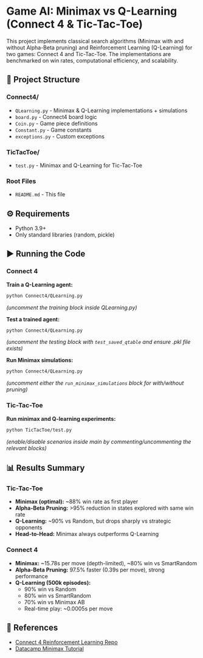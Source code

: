 # Game AI: Minimax vs Q-Learning (Connect 4 & Tic-Tac-Toe)

This project implements classical search algorithms (Minimax with and without Alpha-Beta pruning) and Reinforcement Learning (Q-Learning) for two games: Connect 4 and Tic-Tac-Toe. The implementations are benchmarked on win rates, computational efficiency, and scalability.

## 📂 Project Structure

### Connect4/
- `QLearning.py` - Minimax & Q-Learning implementations + simulations
- `board.py` - Connect4 board logic
- `Coin.py` - Game piece definitions
- `Constant.py` - Game constants
- `exceptions.py` - Custom exceptions

### TicTacToe/
- `test.py` - Minimax and Q-Learning for Tic-Tac-Toe

### Root Files
- `README.md` - This file

## ⚙️ Requirements

- Python 3.9+
- Only standard libraries (random, pickle)

## ▶️ Running the Code

### Connect 4

**Train a Q-Learning agent:**
```bash
python Connect4/QLearning.py
```
*(uncomment the training block inside QLearning.py)*

**Test a trained agent:**
```bash
python Connect4/QLearning.py
```
*(uncomment the testing block with `test_saved_qtable` and ensure .pkl file exists)*

**Run Minimax simulations:**
```bash
python Connect4/QLearning.py
```
*(uncomment either the `run_minimax_simulations` block for with/without pruning)*

### Tic-Tac-Toe

**Run minimax and Q-learning experiments:**
```bash
python TicTacToe/test.py
```
*(enable/disable scenarios inside main by commenting/uncommenting the relevant blocks)*

## 📊 Results Summary

### Tic-Tac-Toe
- **Minimax (optimal):** ~88% win rate as first player
- **Alpha-Beta Pruning:** >95% reduction in states explored with same win rate
- **Q-Learning:** ~90% vs Random, but drops sharply vs strategic opponents
- **Head-to-Head:** Minimax always outperforms Q-Learning

### Connect 4
- **Minimax:** ~15.78s per move (depth-limited), ~80% win vs SmartRandom
- **Alpha-Beta Pruning:** 97.5% faster (0.39s per move), strong performance
- **Q-Learning (500k episodes):**
  - 90% win vs Random
  - 80% win vs SmartRandom
  - 70% win vs Minimax AB
  - Real-time play: ~0.0005s per move

## 📖 References

- [Connect 4 Reinforcement Learning Repo](https://github.com/SoundNandu/Connect-4-Reinforcement-learning/tree/master/RL-qlearning)
- [Datacamp Minimax Tutorial](https://www.datacamp.com/tutorial/minimax-algorithm-for-ai-in-python)
